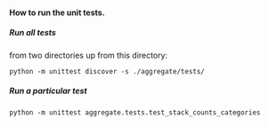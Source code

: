 
#### How to run the unit tests.

##### Run all tests

from two directories up from this directory:
```
python -m unittest discover -s ./aggregate/tests/
```

##### Run a particular test

```
python -m unittest aggregate.tests.test_stack_counts_categories
```
